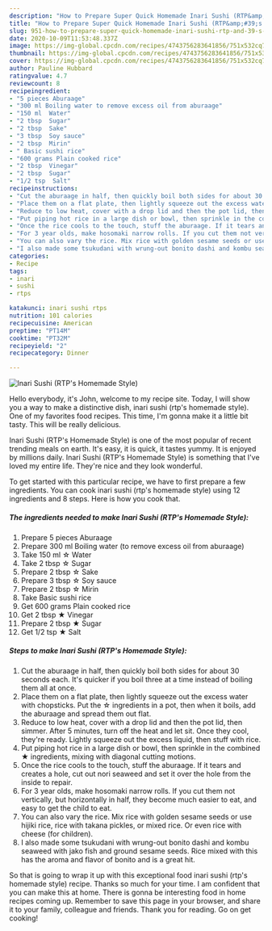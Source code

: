 ```yaml
---
description: "How to Prepare Super Quick Homemade Inari Sushi (RTP&amp;#39;s Homemade Style)"
title: "How to Prepare Super Quick Homemade Inari Sushi (RTP&amp;#39;s Homemade Style)"
slug: 951-how-to-prepare-super-quick-homemade-inari-sushi-rtp-and-39-s-homemade-style
date: 2020-10-09T11:53:48.337Z
image: https://img-global.cpcdn.com/recipes/4743756283641856/751x532cq70/inari-sushi-rtps-homemade-style-recipe-main-photo.jpg
thumbnail: https://img-global.cpcdn.com/recipes/4743756283641856/751x532cq70/inari-sushi-rtps-homemade-style-recipe-main-photo.jpg
cover: https://img-global.cpcdn.com/recipes/4743756283641856/751x532cq70/inari-sushi-rtps-homemade-style-recipe-main-photo.jpg
author: Pauline Hubbard
ratingvalue: 4.7
reviewcount: 8
recipeingredient:
- "5 pieces Aburaage"
- "300 ml Boiling water to remove excess oil from aburaage"
- "150 ml  Water"
- "2 tbsp  Sugar"
- "2 tbsp  Sake"
- "3 tbsp  Soy sauce"
- "2 tbsp  Mirin"
- " Basic sushi rice"
- "600 grams Plain cooked rice"
- "2 tbsp  Vinegar"
- "2 tbsp  Sugar"
- "1/2 tsp  Salt"
recipeinstructions:
- "Cut the aburaage in half, then quickly boil both sides for about 30 seconds each. It&#39;s quicker if you boil three at a time instead of boiling them all at once."
- "Place them on a flat plate, then lightly squeeze out the excess water with chopsticks. Put the ☆ ingredients in a pot, then when it boils, add the aburaage and spread them out flat."
- "Reduce to low heat, cover with a drop lid and then the pot lid, then simmer. After 5 minutes, turn off the heat and let sit. Once they cool, they&#39;re ready. Lightly squeeze out the excess liquid, then stuff with rice."
- "Put piping hot rice in a large dish or bowl, then sprinkle in the combined ★ ingredients, mixing with diagonal cutting motions."
- "Once the rice cools to the touch, stuff the aburaage. If it tears and creates a hole, cut out nori seaweed and set it over the hole from the inside to repair."
- "For 3 year olds, make hosomaki narrow rolls. If you cut them not vertically, but horizontally in half, they become much easier to eat, and easy to get the child to eat."
- "You can also vary the rice. Mix rice with golden sesame seeds or use hijiki rice, rice with takana pickles, or mixed rice. Or even rice with cheese (for children)."
- "I also made some tsukudani with wrung-out bonito dashi and kombu seaweed with jako fish and ground sesame seeds. Rice mixed with this has the aroma and flavor of bonito and is a great hit."
categories:
- Recipe
tags:
- inari
- sushi
- rtps

katakunci: inari sushi rtps 
nutrition: 101 calories
recipecuisine: American
preptime: "PT14M"
cooktime: "PT32M"
recipeyield: "2"
recipecategory: Dinner

---
```



![Inari Sushi (RTP&#39;s Homemade Style)](https://img-global.cpcdn.com/recipes/4743756283641856/751x532cq70/inari-sushi-rtps-homemade-style-recipe-main-photo.jpg)

Hello everybody, it's John, welcome to my recipe site. Today, I will show you a way to make a distinctive dish, inari sushi (rtp&#39;s homemade style). One of my favorites food recipes. This time, I'm gonna make it a little bit tasty. This will be really delicious.



Inari Sushi (RTP&#39;s Homemade Style) is one of the most popular of recent trending meals on earth. It's easy, it is quick, it tastes yummy. It is enjoyed by millions daily. Inari Sushi (RTP&#39;s Homemade Style) is something that I've loved my entire life. They're nice and they look wonderful.


To get started with this particular recipe, we have to first prepare a few ingredients. You can cook inari sushi (rtp&#39;s homemade style) using 12 ingredients and 8 steps. Here is how you cook that.

<!--inarticleads1-->

##### The ingredients needed to make Inari Sushi (RTP&#39;s Homemade Style):

1. Prepare 5 pieces Aburaage
1. Prepare 300 ml Boiling water (to remove excess oil from aburaage)
1. Take 150 ml ☆ Water
1. Take 2 tbsp ☆ Sugar
1. Prepare 2 tbsp ☆ Sake
1. Prepare 3 tbsp ☆ Soy sauce
1. Prepare 2 tbsp ☆ Mirin
1. Take  Basic sushi rice
1. Get 600 grams Plain cooked rice
1. Get 2 tbsp ★ Vinegar
1. Prepare 2 tbsp ★ Sugar
1. Get 1/2 tsp ★ Salt




<!--inarticleads2-->

##### Steps to make Inari Sushi (RTP&#39;s Homemade Style):

1. Cut the aburaage in half, then quickly boil both sides for about 30 seconds each. It&#39;s quicker if you boil three at a time instead of boiling them all at once.
1. Place them on a flat plate, then lightly squeeze out the excess water with chopsticks. Put the ☆ ingredients in a pot, then when it boils, add the aburaage and spread them out flat.
1. Reduce to low heat, cover with a drop lid and then the pot lid, then simmer. After 5 minutes, turn off the heat and let sit. Once they cool, they&#39;re ready. Lightly squeeze out the excess liquid, then stuff with rice.
1. Put piping hot rice in a large dish or bowl, then sprinkle in the combined ★ ingredients, mixing with diagonal cutting motions.
1. Once the rice cools to the touch, stuff the aburaage. If it tears and creates a hole, cut out nori seaweed and set it over the hole from the inside to repair.
1. For 3 year olds, make hosomaki narrow rolls. If you cut them not vertically, but horizontally in half, they become much easier to eat, and easy to get the child to eat.
1. You can also vary the rice. Mix rice with golden sesame seeds or use hijiki rice, rice with takana pickles, or mixed rice. Or even rice with cheese (for children).
1. I also made some tsukudani with wrung-out bonito dashi and kombu seaweed with jako fish and ground sesame seeds. Rice mixed with this has the aroma and flavor of bonito and is a great hit.




So that is going to wrap it up with this exceptional food inari sushi (rtp&#39;s homemade style) recipe. Thanks so much for your time. I am confident that you can make this at home. There is gonna be interesting food in home recipes coming up. Remember to save this page in your browser, and share it to your family, colleague and friends. Thank you for reading. Go on get cooking!
